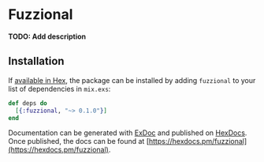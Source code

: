 # Fuzzional

**TODO: Add description**

## Installation

If [available in Hex](https://hex.pm/docs/publish), the package can be installed
by adding `fuzzional` to your list of dependencies in `mix.exs`:

```elixir
def deps do
  [{:fuzzional, "~> 0.1.0"}]
end
```

Documentation can be generated with [ExDoc](https://github.com/elixir-lang/ex_doc)
and published on [HexDocs](https://hexdocs.pm). Once published, the docs can
be found at [https://hexdocs.pm/fuzzional](https://hexdocs.pm/fuzzional).

